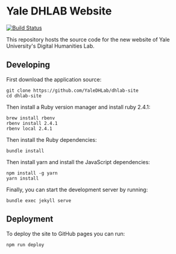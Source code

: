 # Yale DHLAB Website

[![Build Status](https://travis-ci.org/YaleDHLab/dhlab-site.svg?branch=master)](https://travis-ci.org/YaleDHLab/dhlab-site)

This repository hosts the source code for the new website of Yale University's Digital Humanities Lab.

## Developing

First download the application source:

```
git clone https://github.com/YaleDHLab/dhlab-site
cd dhlab-site
```

Then install a Ruby version manager and install ruby 2.4.1:

```
brew install rbenv
rbenv install 2.4.1
rbenv local 2.4.1
```

Then install the Ruby dependencies:

```
bundle install
```

Then install yarn and install the JavaScript dependencies:

```
npm install -g yarn
yarn install
```

Finally, you can start the development server by running:

```
bundle exec jekyll serve
```

## Deployment

To deploy the site to GitHub pages you can run:

```
npm run deploy
```